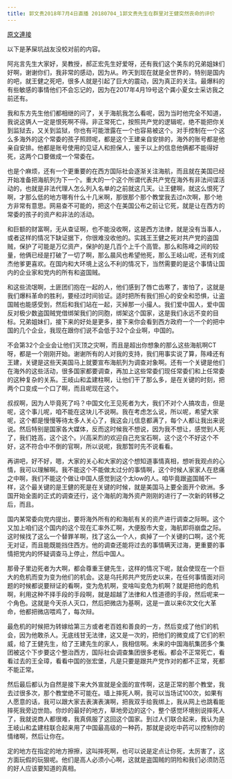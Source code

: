 ```yaml
---
title: 郭文贵2018年7月4日直播 20180704_1郭文贵先生在群里对王健突然丧命的评价
---
```


[原文連接](https://gnews.org/ThreadView/53478031)

以下是茅屎坑战友没校对前的内容。

  阿兆言先生大家好，吴教授，郝正宏先生好爱呀，还有我们这个美东的兄弟姐妹们好啊，谢谢你们，我非常的感动，因为从。昨天到现在就是全世界的，特别是国内的吧，就王健之死吧，很多人就是引起了巨大的震动，因为真正的关注。最爆料的有些敏感的事情他们不会忘记的，因为在2017年4月19号这个龚小夏女士采访我之前还有。

  我和东方先生他们都相继的问了，关于海航我怎么看呢，因为当时他完全不知道，我说这俩人一定是恨死啊不得。非正常死亡，按照共产党的逻辑呢，绝不能把你关到监狱去，又关到监狱，你也有可能泄露在一个也容易被这个。对手控制在一个这么多海外的这个常委的孩子照顾呢，都是这个王建亲自安排的，海外的账号都是他亲自安排。他都是账号使用的见证人和担保人，鉴于以上的信息他俩都不能得好死，这两个口要做成一个常委在。

  也是个麻烦，还有一个更重要的在西方国际社会逐渐关注海航，而且就在美国已经开始准备把海航列为下一个。重大的一个这个所谓代表共产党在海外有非法间谍活动的，也就是非法代理人怎么列入名单的之前就这几天。让王健啊，就这么恨死了啊，才那么低的地方哪有什么十几米啊，那很那个那个教堂我去过n次啊，那个地方非常有意思。网易查不可能的，把这个在美国公布之前让它死，就是让在西方的常委的孩子的资产和非法的活动。

  和巨额的财富啊，无从查证啊，也不能没收啊，这是西方法律，就是没有当事人，或者这样的情况下缺证据下，你很难没收他的。实践王王健之死对共产党的盗国贼，保护了可能是万亿资产，保护的是几百个上千个高管。那么和陈峰之间的较量，他俩已经是打破了一切了啊，那么晨风也希望他死，那么王岐山呢，还有刘成杰他爹更喜欢。在国内和大环境上这么不利的情况下，当然需要的是这个事情让国内的企业家和党内的所有和盗国贼。

  和这些流氓啊，土匪团们抱在一起的人，他们感到了唇亡齿寒了，害怕了，这就是我们爆料革命的胜利，要经过时间验证。适时把所有我们担心的安全和恐惧，让盗国贼也能感受到，然后和我们站在一起，灭掉那一小撮人。我们爱中国人，爱中国反对极少数盗国贼党借绑架我们的同胞，绑架这个国家，这是我们永远不变的目标。兄弟姐妹们，接下来的好处是更多，接下来你会看到西方政府一个一个的把中国的几个企业，我现在跟你们说不会低于32个企业啊，中国的。

  不会第32个企业会让他们灭顶之灾啊，而且是超出你想象的那么这些海航啊CT呀，都是一个刚刚开始。谢谢所有的人对我的支持，我们用事实说了算，陈峰还有王建，关键是这些天美国马上就要宣布海航列为调查对象啊。还有一个关键是他们在海外的这些活动，很多国家都要调查，再加上这些常委们现任常委们和上任常委的这种复杂的关系。王岐山和孟建柱啊，让他们干了那么多，是在关键的时刻，把两个口变成一个口了啊，而且呢现在这个。

  叔叔啊，因为人毕竟死了吗？中国文化王见死者为大，我们不对个人搞攻击，但是呢，这个事儿呢，咱不能在这块儿不说啊。我在考虑怎么说，所以呢，希望大家呢，这个都是慢慢等待太多人关心了，我这会儿信息都满了，每个人都让我出来说说。然后特别是国家各大媒体，反而这时候我不想说，因为我不想让，感觉到人死了，我们姓高，这个这个。兴高采烈的欢迎自己充宝石啊，这个这个不好这个不好，这不符合中不倒的官啊，所以说呢，我那暂时先不说看看。

  再讲吧，好不好，嗯，大家的关心和大家的这个想知道事情真相，想听我观点的心情，我可以理解啊。我不能这个不能做太过分的事情啊，这个时候人家家人在悲痛之中啊，我们不能这个做让中国人感觉到这个太low的人。咱毕竟跟盗国贼不一样，这个最关键的是王健的死是在关键的时候，就是美国马上要全面开个欧洲。多国开始全面的正式的调查还行，这个海航的海外资产刚刚的进行了一次新的转移之后，而且。

  国内某常委向党内提出，要将海外所有的和海航有关的资产进行调查之际啊。这个又加上咱们这个国内的这个现在汇率外汇啊，大便股市大变，海航即将崩盘之际。这时候找了这么一个替罪羊啊，找了这么一个人，疯掉了一个关键的口啊，这个死无对证，而且能既能挡住西方。他的调查还能将过去的事情瞒天过海，更重要的事情把党内的怀疑调查马上停止，然后中国人。

  那骨子里边死者为大啊，都会尊重王健先生，这样的情况下呢，就会使现在一个巨大的危机而变为变为他们的机会。这是乌托邦共产党历史以来，在任何事情面对问题的时候都说要辩证的看啊，变为危机啊，变啥叫变危为机啊？就是把他的危机啊，利用这种不择手段的手段啊，就是超越了法律和人性道德的手段，然后呢来一个角色。这就是今天杀人灭口，然后把微店为基啊，这是一直以来6次文化大革命，他都把微店喂鸡了，每次辩。

  最危机的时候把为转嫁给第三方或者老百姓和善良的一方，然后变成了他们的机会，因为他敢杀人。无底线甘无法律，这又是一次的，把他们的微变成了它们的积威，给了王健先生，给了王建先生的家人，我相信啊。未来的中国海航集团多个集团被这个下步要这个整治西方，国际社会调查集团很多老板。都会不正常死亡，看看过去的王全璋，看看中国的张宏堡，凡是只要是跟共产党作对的都不正常，死都不能正常。

  然后最后都认为自然是接下来大外宣就是全面的宣传啊，这是正常的那个教堂，我去过很多次，那个教堂绝不可能在。墙上摔死人啊，我可以当场试100次，如果有人愿意的话，我可以跟大家去表演表演啊，把我双手给我绑上，我从网上也跳看能摔死我旁边世勋。你炒的最好的地方，草地旁边的这个，整个感觉环境别说摔死人了，我就说商人都很难，我真佩服了这回这个国家。到过人们联合起来，我认为是王岐山和孟建柱联合起来用了中国最高级的一种药，那就是说吃中药可以控制你的情绪啊，然后让你在。

  定的地方在指定的地方擦擦，这叫摔死啊，也可以说是定点让你死，太厉害了，这方面玩假的玩狠呢。他们是高人必须小心啊，这就是盗国贼的阴险和我们必须防范的好人应该要知道的真相。
